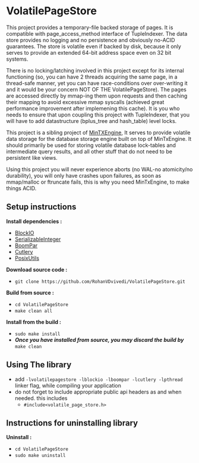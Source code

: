 # VolatilePageStore

This project provides a temporary-file backed storage of pages. It is compatible with page_access_method interface of TupleIndexer. The data store provides no logging and no persistence and obviously no-ACID guarantees. The store is volatile even if backed by disk, because it only serves to provide an extended 64-bit address space even on 32 bit systems.

There is no locking/latching involved in this project except for its internal functioning (so, you can have 2 threads acquiring the same page, in a thread-safe manner, yet you can have race-conditions over over-writing it and it would be your concern NOT OF THE VolatilePageStore). The pages are accessed directly by mmap-ing them upon requests and then caching their mapping to avoid excessive mmap syscalls (achieved great performance improvement after implemening this cache). It is you who needs to ensure that upon coupling this project with TupleIndexer, that you will have to add datastructure (bplus_tree and hash_table) level locks.

This project is a sibling project of [MinTXEngine](https://github.com/RohanVDvivedi/MinTXEngine), It serves to provide volatile data storage for the database storage engine built on top of MinTxEngine. It should primarily be used for storing volatile database lock-tables and intermediate query results, and all other stuff that do not need to be persistent like views.

Using this project you will never experience aborts (no WAL-no atomicity/no durability), you will only have crashes upon failures, as soon as mmap/malloc or ftruncate fails, this is why you need MinTxEngine, to make things ACID.

## Setup instructions
**Install dependencies :**
 * [BlockIO](https://github.com/RohanVDvivedi/BlockIO)
 * [SerializableInteger](https://github.com/RohanVDvivedi/SerializableInteger)
 * [BoomPar](https://github.com/RohanVDvivedi/BoomPar)
 * [Cutlery](https://github.com/RohanVDvivedi/Cutlery)
 * [PosixUtils](https://github.com/RohanVDvivedi/PosixUtils)

**Download source code :**
 * `git clone https://github.com/RohanVDvivedi/VolatilePageStore.git`

**Build from source :**
 * `cd VolatilePageStore`
 * `make clean all`

**Install from the build :**
 * `sudo make install`
 * ***Once you have installed from source, you may discard the build by*** `make clean`

## Using The library
 * add `-lvolatilepagestore -lblockio -lboompar -lcutlery -lpthread` linker flag, while compiling your application
 * do not forget to include appropriate public api headers as and when needed. this includes
   * `#include<volatile_page_store.h>`

## Instructions for uninstalling library

**Uninstall :**
 * `cd VolatilePageStore`
 * `sudo make uninstall`
